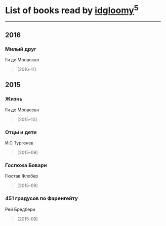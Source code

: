 # List of books read by [idgloomy](http://vk.com/id87187820)<sup>5</sup>
---

## 2016

### Милый друг
Ги де Мопассан
> [2016-11] 



## 2015

### Жизнь
Ги де Мопассан
> [2015-10] 


### Отцы и дети
И.С Тургенев
> [2015-09] 


### Госпожа Бовари
Гюстав Флобер
> [2015-09] 


### 451 градусов по Фаренгейту
Рей Бредбери
> [2015-09] 



